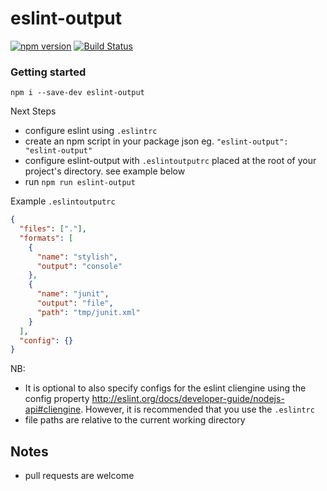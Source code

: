 eslint-output
========

[![npm version](https://badge.fury.io/js/eslint-output.svg)](https://badge.fury.io/js/eslint-output)
[![Build Status](https://travis-ci.org/lwhiteley/eslint-output.svg?branch=master)](https://travis-ci.org/lwhiteley/eslint-output)

### Getting started

```shell
npm i --save-dev eslint-output
```
Next Steps

- configure eslint using `.eslintrc`
- create an npm script in your package json eg. `"eslint-output": "eslint-output"`
- configure eslint-output with `.eslintoutputrc` placed at the root of your project's directory. see example below
- run `npm run eslint-output`


Example `.eslintoutputrc`

```json
{
  "files": ["."],
  "formats": [
    {
      "name": "stylish",
      "output": "console"
    },
    {
      "name": "junit",
      "output": "file",
      "path": "tmp/junit.xml"
    }
  ],
  "config": {}
}
```
NB: 

- It is optional to also specify configs for the 
eslint cliengine using the config property http://eslint.org/docs/developer-guide/nodejs-api#cliengine. However, it is recommended that you use the `.eslintrc`
- file paths are relative to the current working directory

## Notes
- pull requests are welcome

